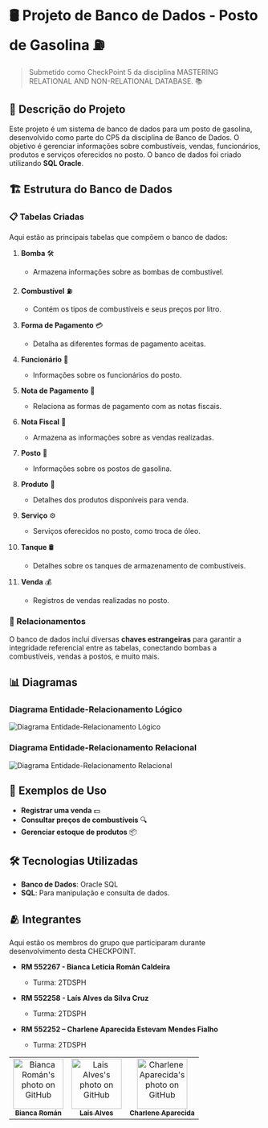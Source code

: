 # 🛢️ Projeto de Banco de Dados - Posto de Gasolina ⛽

> Submetido como CheckPoint 5 da disciplina MASTERING RELATIONAL AND NON-RELATIONAL DATABASE. 📚

## 📖 Descrição do Projeto
Este projeto é um sistema de banco de dados para um posto de gasolina, desenvolvido como parte do CP5 da disciplina de Banco de Dados. O objetivo é gerenciar informações sobre combustíveis, vendas, funcionários, produtos e serviços oferecidos no posto. O banco de dados foi criado utilizando **SQL Oracle**.

## 🏗️ Estrutura do Banco de Dados

### 📋 Tabelas Criadas
Aqui estão as principais tabelas que compõem o banco de dados:

1. **Bomba** 🛠️
   - Armazena informações sobre as bombas de combustível.
  
2. **Combustível** ⛽
   - Contém os tipos de combustíveis e seus preços por litro.

3. **Forma de Pagamento** 💳
   - Detalha as diferentes formas de pagamento aceitas.

4. **Funcionário** 👷
   - Informações sobre os funcionários do posto.

5. **Nota de Pagamento** 🧾
   - Relaciona as formas de pagamento com as notas fiscais.

6. **Nota Fiscal** 📑
   - Armazena as informações sobre as vendas realizadas.

7. **Posto** 🏪
   - Informações sobre os postos de gasolina.

8. **Produto** 🛒
   - Detalhes dos produtos disponíveis para venda.

9. **Serviço** ⚙️
   - Serviços oferecidos no posto, como troca de óleo.

10. **Tanque** 🛢️
    - Detalhes sobre os tanques de armazenamento de combustíveis.

11. **Venda** 💰
    - Registros de vendas realizadas no posto.

### 🔗 Relacionamentos
O banco de dados inclui diversas **chaves estrangeiras** para garantir a integridade referencial entre as tabelas, conectando bombas a combustíveis, vendas a postos, e muito mais.

## 📊 Diagramas

### Diagrama Entidade-Relacionamento Lógico
![Diagrama Entidade-Relacionamento Lógico](https://github.com/user-attachments/assets/82bf8478-0993-4f25-b74f-4da44d93de57)


### Diagrama Entidade-Relacionamento Relacional
![Diagrama Entidade-Relacionamento Relacional](https://github.com/user-attachments/assets/5f51c6ad-22e7-41cf-b5e1-61e107dec0ad)


## 📅 Exemplos de Uso
- **Registrar uma venda** 💵
- **Consultar preços de combustíveis** 🔍
- **Gerenciar estoque de produtos** 📦

## 🛠️ Tecnologias Utilizadas
- **Banco de Dados**: Oracle SQL
- **SQL**: Para manipulação e consulta de dados.

## 🫂 Integrantes

Aqui estão os membros do grupo que participaram durante desenvolvimento desta CHECKPOINT.

* **RM 552267 - Bianca Leticia Román Caldeira**
  - Turma: 2TDSPH

* **RM 552258 - Laís Alves da Silva Cruz**
  - Turma: 2TDSPH

* **RM 552252 – Charlene Aparecida Estevam Mendes Fialho**
  - Turma: 2TDSPH

<table>
  <tr>
        <td align="center">
      <a href="https://github.com/biancaroman">
        <img src="https://avatars.githubusercontent.com/u/128830935?v=4" width="100px;" border-radius='50%' alt="Bianca Román's photo on GitHub"/><br>
        <sub>
          <b>Bianca Román</b>
        </sub>
      </a>
    </td>
     <td align="center">
      <a href="https://github.com/laiscrz">
        <img src="https://avatars.githubusercontent.com/u/133046134?v=4" width="100px;" alt="Lais Alves's photo on GitHub"/><br>
        <sub>
          <b>Lais Alves</b>
        </sub>
      </a>
    </td>
    <td align="center">
      <a href="https://github.com/charlenefialho">
        <img src="https://avatars.githubusercontent.com/u/94643076?v=4" width="100px;" border-radius='50%' alt="Charlene Aparecida's photo on GitHub"/><br>
        <sub>
          <b>Charlene Aparecida</b>
        </sub>
      </a>
    </td>
  </tr>
</table>
